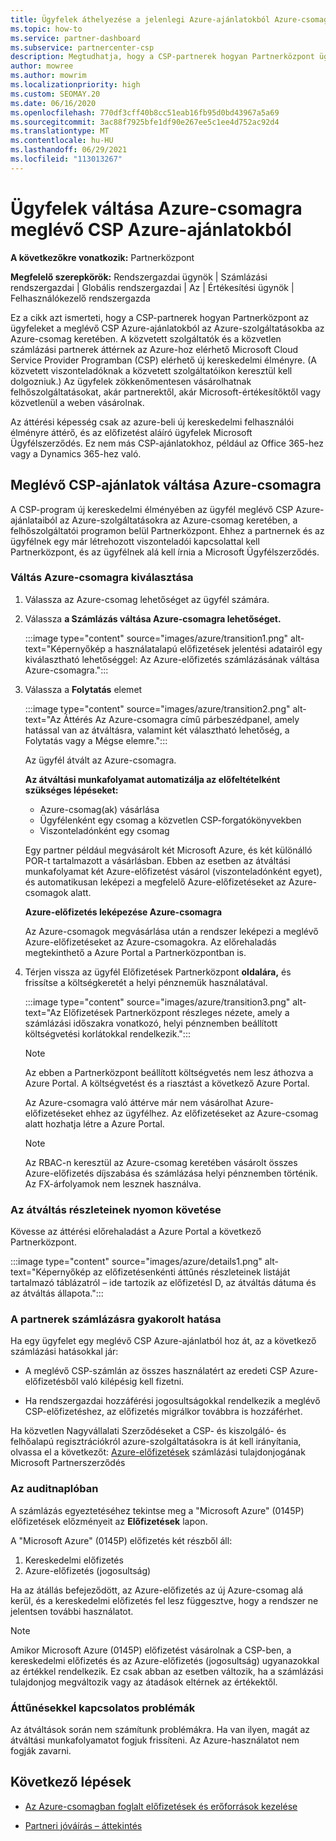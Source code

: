 ```yaml
---
title: Ügyfelek áthelyezése a jelenlegi Azure-ajánlatokból Azure-csomagba
ms.topic: how-to
ms.service: partner-dashboard
ms.subservice: partnercenter-csp
description: Megtudhatja, hogy a CSP-partnerek hogyan Partnerközpont ügyfeleket a meglévő CSP Azure-ajánlatokból az Azure-szolgáltatásokba az Azure-csomag keretében.
author: mowree
ms.author: mowrim
ms.localizationpriority: high
ms.custom: SEOMAY.20
ms.date: 06/16/2020
ms.openlocfilehash: 770df3cff40b8cc51eab16fb95d0bd43967a5a69
ms.sourcegitcommit: 3ac88f7925bfe1df90e267ee5c1ee4d752ac92d4
ms.translationtype: MT
ms.contentlocale: hu-HU
ms.lasthandoff: 06/29/2021
ms.locfileid: "113013267"
---
```

# <a name="transition-customers-to-azure-plan-from-existing-csp-azure-offers"></a>Ügyfelek váltása Azure-csomagra meglévő CSP Azure-ajánlatokból

**A következőkre vonatkozik:** Partnerközpont 

**Megfelelő szerepkörök:** Rendszergazdai ügynök | Számlázási rendszergazdai | Globális rendszergazdai | Az | Értékesítési ügynök | Felhasználókezelő rendszergazda

Ez a cikk azt ismerteti, hogy a CSP-partnerek hogyan Partnerközpont az ügyfeleket a meglévő CSP Azure-ajánlatokból az Azure-szolgáltatásokba az Azure-csomag keretében. A közvetett szolgáltatók és a közvetlen számlázási partnerek áttérnek az Azure-hoz elérhető Microsoft Cloud Service Provider Programban (CSP) elérhető új kereskedelmi élményre. (A közvetett viszonteladóknak a közvetett szolgáltatóikon keresztül kell dolgozniuk.) Az ügyfelek zökkenőmentesen vásárolhatnak felhőszolgáltatásokat, akár partnerektől, akár Microsoft-értékesítőktől vagy közvetlenül a weben vásárolnak.

Az áttérési képesség csak az azure-beli új kereskedelmi felhasználói élményre áttérő, és az előfizetést aláíró ügyfelek Microsoft Ügyfélszerződés. Ez nem más CSP-ajánlatokhoz, például az Office 365-hez vagy a Dynamics 365-hez való.

## <a name="transition-existing-csp-offers-to-an-azure-plan"></a>Meglévő CSP-ajánlatok váltása Azure-csomagra

A CSP-program új kereskedelmi élményében az ügyfél meglévő CSP Azure-ajánlataiból az Azure-szolgáltatásokra az Azure-csomag keretében, a felhőszolgáltatói programon belül Partnerközpont. Ehhez a partnernek és az ügyfélnek egy már létrehozott viszonteladói kapcsolattal kell Partnerközpont, és az ügyfélnek alá kell írnia a Microsoft Ügyfélszerződés.

### <a name="select-transition-to-azure-plan"></a>Váltás Azure-csomagra kiválasztása

1. Válassza az Azure-csomag lehetőséget az ügyfél számára.

2. Válassza **a Számlázás váltása Azure-csomagra lehetőséget.**

   :::image type="content" source="images/azure/transition1.png" alt-text="Képernyőkép a használatalapú előfizetések jelentési adatairól egy kiválasztható lehetőséggel: Az Azure-előfizetés számlázásának váltása Azure-csomagra.":::

3. Válassza a **Folytatás** elemet

   :::image type="content" source="images/azure/transition2.png" alt-text="Az Áttérés Az Azure-csomagra című párbeszédpanel, amely hatással van az átváltásra, valamint két választható lehetőség, a Folytatás vagy a Mégse elemre.":::

   Az ügyfél átvált az Azure-csomagra.

   **Az átváltási munkafolyamat automatizálja az előfeltételként szükséges lépéseket:**

   - Azure-csomag(ak) vásárlása
   - Ügyfélenként egy csomag a közvetlen CSP-forgatókönyvekben  
   - Viszonteladónként egy csomag  

   Egy partner például megvásárolt két Microsoft Azure, és két különálló POR-t tartalmazott a vásárlásban. Ebben az esetben az átváltási munkafolyamat két Azure-előfizetést vásárol (viszonteladónként egyet), és automatikusan leképezi a megfelelő Azure-előfizetéseket az Azure-csomagok alatt.  

   **Azure-előfizetés leképezése Azure-csomagra**

   Az Azure-csomagok megvásárlása után a rendszer leképezi a meglévő Azure-előfizetéseket az Azure-csomagokra. Az előrehaladás megtekinthető a Azure Portal a Partnerközpontban is.

4. Térjen vissza az ügyfél Előfizetések Partnerközpont **oldalára,** és frissítse a költségkeretét a helyi pénznemük használatával.

   :::image type="content" source="images/azure/transition3.png" alt-text="Az Előfizetések Partnerközpont részleges nézete, amely a számlázási időszakra vonatkozó, helyi pénznemben beállított költségvetési korlátokkal rendelkezik.":::

   >[!NOTE]
   >Az ebben a Partnerközpont beállított költségvetés nem lesz áthozva a Azure Portal. A költségvetést és a riasztást a következő Azure Portal.

   Az Azure-csomagra való áttérve már nem vásárolhat Azure-előfizetéseket ehhez az ügyfélhez. Az előfizetéseket az Azure-csomag alatt hozhatja létre a Azure Portal.

   >[!NOTE]
   > Az RBAC-n keresztül az Azure-csomag keretében vásárolt összes Azure-előfizetés díjszabása és számlázása helyi pénznemben történik. Az FX-árfolyamok nem lesznek használva.

### <a name="track-your-transition-details"></a>Az átváltás részleteinek nyomon követése

Kövesse az áttérési előrehaladást a Azure Portal a következő Partnerközpont.

:::image type="content" source="images/azure/details1.png" alt-text="Képernyőkép az előfizetésenkénti áttűnés részleteinek listáját tartalmazó táblázatról – ide tartozik az előfizetésI D, az átváltás dátuma és az átváltás állapota.":::

### <a name="billing-impact-to-partners"></a>A partnerek számlázásra gyakorolt hatása

Ha egy ügyfelet egy meglévő CSP Azure-ajánlatból hoz át, az a következő számlázási hatásokkal jár:

- A meglévő CSP-számlán az összes használatért az eredeti CSP Azure-előfizetésből való kilépésig kell fizetni.

- Ha rendszergazdai hozzáférési jogosultságokkal rendelkezik a meglévő CSP-előfizetéshez, az előfizetés migrálkor továbbra is hozzáférhet.

Ha közvetlen Nagyvállalati Szerződéseket a CSP- és kiszolgáló- és felhőalapú regisztrációkról azure-szolgáltatásokra is át kell irányítania, olvassa el a következőt: [Azure-előfizetések](/azure/billing/mpa-request-ownership) számlázási tulajdonjogának Microsoft Partnerszerződés

### <a name="audit-log"></a>Az auditnaplóban

A számlázás egyeztetéséhez tekintse meg a "Microsoft Azure" (0145P) előfizetések előzményeit az **Előfizetések** lapon.

A "Microsoft Azure" (0145P) előfizetés két részből áll:

1. Kereskedelmi előfizetés
2. Azure-előfizetés (jogosultság)

Ha az átállás befejeződött, az Azure-előfizetés az új Azure-csomag alá kerül, és a kereskedelmi előfizetés fel lesz függesztve, hogy a rendszer ne jelentsen további használatot.  

>[!NOTE]
>Amikor Microsoft Azure (0145P) előfizetést vásárolnak a CSP-ben, a kereskedelmi előfizetés és az Azure-előfizetés (jogosultság) ugyanazokkal az értékkel rendelkezik. Ez csak abban az esetben változik, ha a számlázási tulajdonjog megváltozik vagy az átadások eltérnek az értékektől.

### <a name="transition-issues"></a>Áttűnésekkel kapcsolatos problémák

Az átváltások során nem számítunk problémákra. Ha van ilyen, magát az átváltási munkafolyamatot fogjuk frissíteni. Az Azure-használatot nem fogják zavarni.  

## <a name="next-steps"></a>Következő lépések

- [Az Azure-csomagban foglalt előfizetések és erőforrások kezelése](azure-plan-manage.md)

- [Partneri jóváírás – áttekintés](partner-earned-credit.md)
